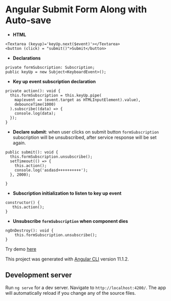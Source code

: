 # Angular Submit Form Along with Auto-save
- **HTML**

```angular2html
<Textarea (keyup)='keyUp.next($event)'></Textarea>
<button (click) = "submit()">Submit</button>
```



- **Declarations**
```angularjs
private formSubscription: Subscription;
public keyUp = new Subject<KeyboardEvent>();
```

   


- **Key up event subscription declaration**
```angularjs
private action(): void {
  this.formSubscription = this.keyUp.pipe(
    map(event => (event.target as HTMLInputElement).value),
    debounceTime(1000)
  ).subscribe((data) => {
    console.log(data);
  });
}
```


  
- **Declare submit**: when user clicks on submit button `formSubscription` subscription will be unsubscribed, after service response will be set again.


`````angularjs
public submit(): void {
  this.formSubscription.unsubscribe();
  setTimeout(() => {
    this.action();
    console.log('asdasd++++++++++');
  }, 2000);

}
`````

- **Subscription initialization to listen to key up event**
```angularjs
constructor() {
   this.action();
}
```

- **Unsubscribe `formSubscription` when component dies** 

```angularjs
ngOnDestroy(): void {
    this.formSubscription.unsubscribe();
}
```

Try demo [here](https://stackblitz.com/edit/angular-submit-form-along-with-auto-save?file=src/app/app.component.ts)

This project was generated with [Angular CLI](https://github.com/angular/angular-cli) version 11.1.2.

## Development server

Run `ng serve` for a dev server. Navigate to `http://localhost:4200/`. The app will automatically reload if you change any of the source files.
